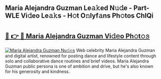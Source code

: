 ## Maria Alejandra Guzman Le𝚊𝚔ed N𝚞𝚍e - Part-WLE Vi𝚍eo Le𝚊𝚔s - H𝚘t O𝚗lyf𝚊ns Ph𝚘tos ChIQi

# <h2><a href="http://hf4997.feru.top/?c=Maria+Alejandra+Guzman">🔗 👉 🔴 Maria Alejandra Guzman Vi𝚍𝚎o Ph𝚘t𝚘𝚜</a></h2>

[![Maria Alejandra Guzman Nu𝚍𝚎s](https://i.imgur.com/0TWrTi3.gif)](http://hf4997.feru.top/?c=Maria+Alejandra+Guzman)
Web celebrity Maria Alejandra Guzman and digital artist, renowned for posting dance and lifestyle content through solo and collaborative dance routines and brief videos. Maria Alejandra Guzman public persona is one of ambition and drive, but he's also known for his generosity and kindness. 

